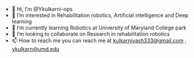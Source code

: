- 👋 Hi, I’m @Ykulkarni-ops
- 👀 I’m interested in Rehabilitation robotics, Artificial intelligence and Deep learning
- 🌱 I’m currently learning Robotics at University of Maryland College park 
- 💞️ I’m looking to collaborate on Research in rehabilitation robotics 
- 📫 How to reach me you can reach me at kulkarniyash333@gmail.com , ykulkarn@umd.edu

<!---
Ykulkarni-ops/Ykulkarni-ops is a ✨ special ✨ repository because its `README.md` (this file) appears on your GitHub profile.
You can click the Preview link to take a look at your changes.
--->

